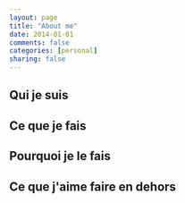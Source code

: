 ```yaml
---
layout: page
title: "About me"
date: 2014-01-01
comments: false
categories: [personal]
sharing: false
---
```


## Qui je suis

## Ce que je fais

## Pourquoi je le fais

## Ce que j'aime faire en dehors
